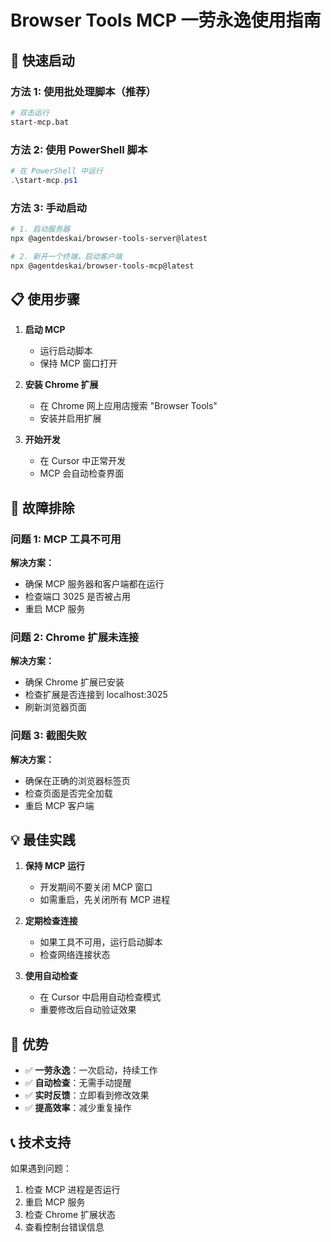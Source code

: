 # Browser Tools MCP 一劳永逸使用指南

## 🚀 快速启动

### 方法 1: 使用批处理脚本（推荐）

```bash
# 双击运行
start-mcp.bat
```

### 方法 2: 使用 PowerShell 脚本

```powershell
# 在 PowerShell 中运行
.\start-mcp.ps1
```

### 方法 3: 手动启动

```bash
# 1. 启动服务器
npx @agentdeskai/browser-tools-server@latest

# 2. 新开一个终端，启动客户端
npx @agentdeskai/browser-tools-mcp@latest
```

## 📋 使用步骤

1. **启动 MCP**

   - 运行启动脚本
   - 保持 MCP 窗口打开

2. **安装 Chrome 扩展**

   - 在 Chrome 网上应用店搜索 "Browser Tools"
   - 安装并启用扩展

3. **开始开发**
   - 在 Cursor 中正常开发
   - MCP 会自动检查界面

## 🔧 故障排除

### 问题 1: MCP 工具不可用

**解决方案：**

- 确保 MCP 服务器和客户端都在运行
- 检查端口 3025 是否被占用
- 重启 MCP 服务

### 问题 2: Chrome 扩展未连接

**解决方案：**

- 确保 Chrome 扩展已安装
- 检查扩展是否连接到 localhost:3025
- 刷新浏览器页面

### 问题 3: 截图失败

**解决方案：**

- 确保在正确的浏览器标签页
- 检查页面是否完全加载
- 重启 MCP 客户端

## 💡 最佳实践

1. **保持 MCP 运行**

   - 开发期间不要关闭 MCP 窗口
   - 如需重启，先关闭所有 MCP 进程

2. **定期检查连接**

   - 如果工具不可用，运行启动脚本
   - 检查网络连接状态

3. **使用自动检查**
   - 在 Cursor 中启用自动检查模式
   - 重要修改后自动验证效果

## 🎯 优势

- ✅ **一劳永逸**：一次启动，持续工作
- ✅ **自动检查**：无需手动提醒
- ✅ **实时反馈**：立即看到修改效果
- ✅ **提高效率**：减少重复操作

## 📞 技术支持

如果遇到问题：

1. 检查 MCP 进程是否运行
2. 重启 MCP 服务
3. 检查 Chrome 扩展状态
4. 查看控制台错误信息
